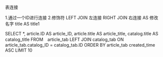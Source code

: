 表连接

1.通过一个ID进行连接
2.修饰符
  LEFT JOIN 左连接   RIGHT JOIN 右连接
  AS 修改名字  title AS title1


SELECT
*,
article.ID AS article_ID,
article.title AS article_title,
catalog.title AS catalog_title
FROM　article_tab 
LEFT JOIN catalog_tab ON article_tab.catalog_ID = catalog_tab.ID
ORDER BY article_tab created_time ASC LIMIT 10



